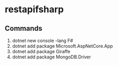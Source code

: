 # restapifsharp

## Commands
  1. dotnet new console -lang F#
  2. dotnet add package Microsoft.AspNetCore.App
  3. dotnet add package Giraffe
  4. dotnet add package MongoDB.Driver
